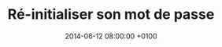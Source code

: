 ---
sharing: true
comments: true
layout: page
title:  "Ré-initialiser son mot de passe"
date:   2014-06-12 08:00:00 +0100
locale: "fr"
permalink: /fr/howtos/reset-password/
lead: "Comment ré-initialiser son mot de passe dans la console"
---